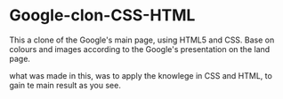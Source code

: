 # Google-clon-CSS-HTML
This a clone of the Google's main page, using HTML5 and CSS. 
Base on colours and images according to the Google's presentation on the land page. 

what was made in this, was to apply the knowlege in CSS and HTML, to gain te main result as you see.